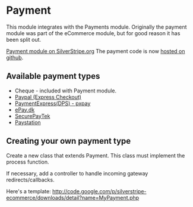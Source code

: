 # Payment

This module integrates with the Payments module. Originally the payment module was part of the eCommerce module,
but for good reason it has been split out.

[Payment module on SilverStripe.org](http://silverstripe.org/payment-module)
The payment code is now [hosted on github](https://github.com/silverstripe-labs/silverstripe-payment).

## Available payment types

 * Cheque - included with Payment module.
 * [Paypal (Express Checkout)](http://code.google.com/p/silverstripe-ecommerce/downloads/detail?name=payment_paypal_1.1.zip)
 * [PaymentExpress(DPS) - pxpay](https://silverstripe-ecommerce.googlecode.com/svn/modules/payment_dps/trunk)
 * [ePay.dk](https://silverstripe-ecommerce.googlecode.com/svn/modules/payment_epaydk/trunk)
 * [SecurePayTek](https://silverstripe-ecommerce.googlecode.com/svn/modules/payment_NZ_gateways/trunk)
 * [Paystation](https://silverstripe-ecommerce.googlecode.com/svn/modules/payment_NZ_gateways/trunk)
 
## Creating your own payment type

Create a new class that extends Payment. This class must implement the process function.

If necessary, add a controller to handle incoming gateway redirects/callbacks.

Here's a template:
http://code.google.com/p/silverstripe-ecommerce/downloads/detail?name=MyPayment.php
 